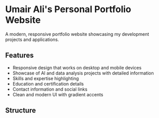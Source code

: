 # Umair Ali's Personal Portfolio Website

A modern, responsive portfolio website showcasing my development projects and applications.

## Features

- Responsive design that works on desktop and mobile devices
- Showcase of AI and data analysis projects with detailed information
- Skills and expertise highlighting
- Education and certification details
- Contact information and social links
- Clean and modern UI with gradient accents

## Structure
